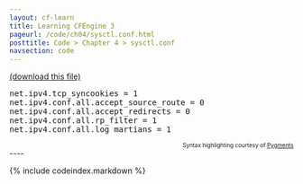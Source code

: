 ```yaml
---
layout: cf-learn
title: Learning CFEngine 3
pageurl: /code/ch04/sysctl.conf.html
posttitle: Code > Chapter 4 > sysctl.conf
navsection: code
---
```


[(download this file)](https://raw.github.com/zzamboni/cf-learn.info/master/src/ch04/sysctl.conf)

<div class="highlight"><pre><span class="na">net.ipv4.tcp_syncookies</span> <span class="o">=</span> <span class="s">1</span>
<span class="na">net.ipv4.conf.all.accept_source_route</span> <span class="o">=</span> <span class="s">0</span>
<span class="na">net.ipv4.conf.all.accept_redirects</span> <span class="o">=</span> <span class="s">0</span>
<span class="na">net.ipv4.conf.all.rp_filter</span> <span class="o">=</span> <span class="s">1</span>
<span class="na">net.ipv4.conf.all.log_martians</span> <span class="o">=</span> <span class="s">1</span>
</pre></div>

<div align="right"><font size="-2">Syntax highlighting courtesy of <a href="http://blog.zzamboni.org/cfengine3-lexer-for-pygments">Pygments</a></font></div>
----

{% include codeindex.markdown %}
